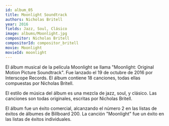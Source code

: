 ```yaml
---
id: album_05
title: Moonlight Soundtrack
authors: Nicholas Britell
year: 2016
fields: Jazz, Soul, Clásico
image: albums/Moonlight.jpg
compositor: Nicholas Britell
compositorId: compositor_britell
movie: Moonlight
movieId: moonlight
---
```

El álbum musical de la película Moonlight se llama "Moonlight: Original Motion Picture Soundtrack". Fue lanzado el 19 de octubre de 2016 por Interscope Records. El álbum contiene 18 canciones, todas ellas compuestas por Nicholas Britell.

El estilo de música del álbum es una mezcla de jazz, soul, y clásico. Las canciones son todas originales, escritas por Nicholas Britell.

El álbum fue un éxito comercial, alcanzando el número 2 en las listas de éxitos de álbumes de Billboard 200. La canción "Moonlight" fue un éxito en las listas de éxitos individuales.